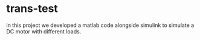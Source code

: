 # trans-test
in this project we developed a matlab code alongside simulink to simulate a DC motor with different loads.
